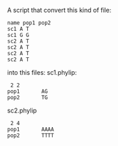 A script that convert this kind of file:
```
name pop1 pop2
sc1 A T
sc1 G G
sc2 A T
sc2 A T
sc2 A T
sc2 A T
```
into this files:
sc1.phylip:
```
 2 2
pop1       AG
pop2       TG
```
sc2.phylip
```
 2 4
pop1       AAAA
pop2       TTTT
```

